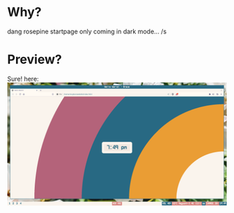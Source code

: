 # Why?
dang rosepine startpage only coming in dark mode... /s

# Preview?
Sure! here:
![Rose Pine Dawn](https://raw.githubusercontent.com/cement-drinker/website/master/repo_assets/1673187583_grim.png)
